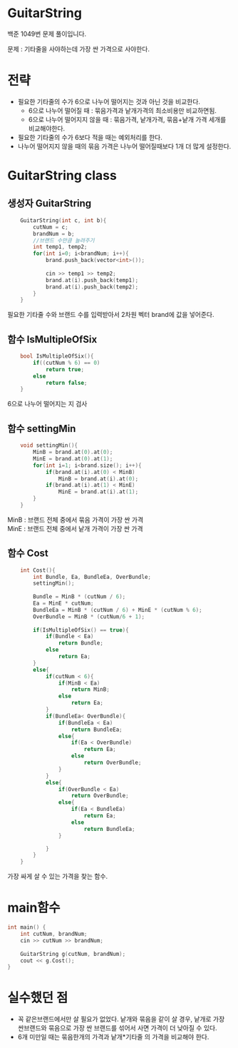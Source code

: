 # GuitarString
백준 1049번 문제 풀이입니다.

문제 : 기타줄을 사야하는데 가장 싼 가격으로 사야한다.
# 전략
* 필요한 기타줄의 수가 6으로 나누어 떨어지는 것과 아닌 것을 비교한다.
    * 6으로 나누어 떨어질 때 : 묶음가격과 낱개가격의 최소비용만 비교하면됨.
    * 6으로 나누어 떨어지지 않을 때 : 묶음가격, 낱개가격, 묶음+낱개 가격 세개를 비교해야한다.
* 필요한 기타줄의 수가 6보다 적을 때는 예외처리를 한다.
* 나누어 떨어지지 않을 때의 묶음 가격은 나누어 떨어질때보다 1개 더 많게 설정한다.

# GuitarString class

## 생성자 GuitarString
```c++
    GuitarString(int c, int b){
        cutNum = c;
        brandNum = b;
        //브랜드 수만큼 늘려주기
        int temp1, temp2;
        for(int i=0; i<brandNum; i++){
            brand.push_back(vector<int>());
            
            cin >> temp1 >> temp2;
            brand.at(i).push_back(temp1);
            brand.at(i).push_back(temp2);
        }
    }
```
필요한 기타줄 수와 브랜드 수를 입력받아서 2차원 벡터 brand에 값을 넣어준다.

## 함수 IsMultipleOfSix
```c++
    bool IsMultipleOfSix(){
        if((cutNum % 6) == 0)
            return true;
        else
            return false;
    }

```
6으로 나누어 떨어지는 지 검사
## 함수 settingMin
```c++
    void settingMin(){
        MinB = brand.at(0).at(0);
        MinE = brand.at(0).at(1);
        for(int i=1; i<brand.size(); i++){
            if(brand.at(i).at(0) < MinB)
                MinB = brand.at(i).at(0);
            if(brand.at(i).at(1) < MinE)
                MinE = brand.at(i).at(1);
        }
    }
```
MinB : 브랜드 전체 중에서 묶음 가격이 가장 싼 가격\
MinE : 브랜드 전체 중에서 낱개 가격이 가장 싼 가격

## 함수 Cost
```c++
    int Cost(){
        int Bundle, Ea, BundleEa, OverBundle;
        settingMin();
        
        Bundle = MinB * (cutNum / 6);
        Ea = MinE * cutNum;
        BundleEa = MinB * (cutNum / 6) + MinE * (cutNum % 6);
        OverBundle = MinB * (cutNum/6 + 1);
        
        if(IsMultipleOfSix() == true){
            if(Bundle < Ea)
                return Bundle;
            else
                return Ea;
        }
        else{
            if(cutNum < 6){
                if(MinB < Ea)
                    return MinB;
                else
                    return Ea;
            }
            if(BundleEa< OverBundle){
                if(BundleEa < Ea)
                    return BundleEa;
                else{
                    if(Ea < OverBundle)
                        return Ea;
                    else
                        return OverBundle;
                }
            }
            else{
                if(OverBundle < Ea)
                    return OverBundle;
                else{
                    if(Ea < BundleEa)
                        return Ea;
                    else
                        return BundleEa;
                }

            }
        }
    }

```

가장 싸게 살 수 있는 가격을 찾는 함수.

# main함수
```c++
int main() {
    int cutNum, brandNum;
    cin >> cutNum >> brandNum;
    
    GuitarString g(cutNum, brandNum);
    cout << g.Cost();
}
```

# 실수했던 점
* 꼭 같은브랜드에서만 살 필요가 없었다. 낱개와 묶음을 같이 살 경우, 낱개로 가장 싼브랜드와 묶음으로 가장 싼 브랜드를 섞어서 사면 가격이 더 낮아질 수 있다.
* 6개 미만일 때는 묶음한개의 가격과 낱개*기타줄 의 가격을 비교해야 한다.
